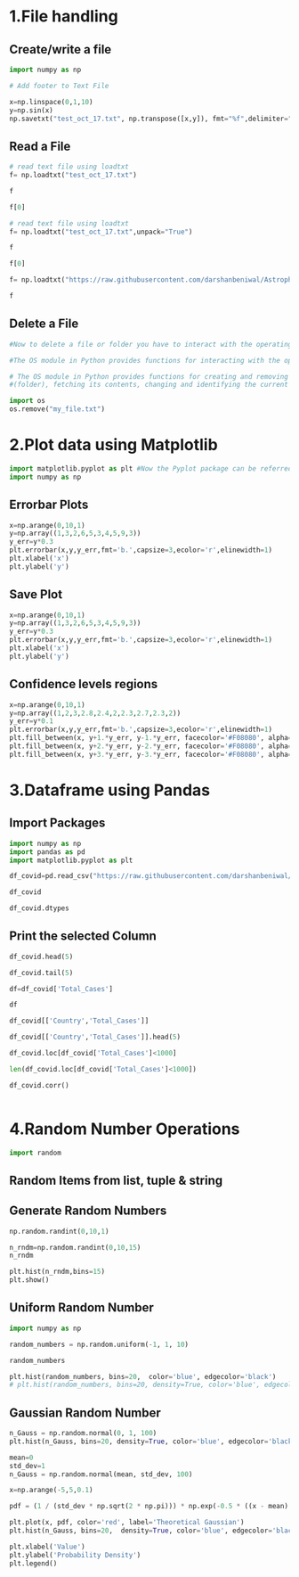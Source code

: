 # 1.File handling

## Create/write a file


```python
import numpy as np
```


```python
# Add footer to Text File

x=np.linspace(0,1,10)
y=np.sin(x)
np.savetxt("test_oct_17.txt", np.transpose([x,y]), fmt="%f",delimiter=" ", newline="\n",header='hhh', footer='ff')

```

##  Read a File


```python
# read text file using loadtxt
f= np.loadtxt("test_oct_17.txt")
```


```python
f
```


```python
f[0]
```


```python
# read text file using loadtxt
f= np.loadtxt("test_oct_17.txt",unpack="True")
```


```python
f
```


```python
f[0]
```


```python
f= np.loadtxt("https://raw.githubusercontent.com/darshanbeniwal/Astrophy_Py_STACUP_BDU_CUTN_IUCAA_2023/main/Text_files_Datasets/Hubble_30.txt",unpack="True")
```


```python
f
```

## Delete a File


```python
#Now to delete a file or folder you have to interact with the operating system

#The OS module in Python provides functions for interacting with the operating system

# The OS module in Python provides functions for creating and removing a directory
#(folder), fetching its contents, changing and identifying the current directory, etc.
```


```python
import os
os.remove("my_file.txt")
```

# 2.Plot data using Matplotlib


```python
import matplotlib.pyplot as plt #Now the Pyplot package can be referred to as plt.
import numpy as np
```

## Errorbar Plots


```python
x=np.arange(0,10,1)
y=np.array((1,3,2,6,5,3,4,5,9,3))
y_err=y*0.3
plt.errorbar(x,y,y_err,fmt='b.',capsize=3,ecolor='r',elinewidth=1)
plt.xlabel('x')
plt.ylabel('y')
```

## Save Plot


```python
x=np.arange(0,10,1)
y=np.array((1,3,2,6,5,3,4,5,9,3))
y_err=y*0.3
plt.errorbar(x,y,y_err,fmt='b.',capsize=3,ecolor='r',elinewidth=1)
plt.xlabel('x')
plt.ylabel('y')
```

## Confidence levels regions


```python
x=np.arange(0,10,1)
y=np.array((1,2,3,2.8,2.4,2,2.3,2.7,2.3,2))
y_err=y*0.1
plt.errorbar(x,y,y_err,fmt='b.',capsize=3,ecolor='r',elinewidth=1)
plt.fill_between(x, y+1.*y_err, y-1.*y_err, facecolor='#F08080', alpha=0.99)
plt.fill_between(x, y+2.*y_err, y-2.*y_err, facecolor='#F08080', alpha=0.59)
plt.fill_between(x, y+3.*y_err, y-3.*y_err, facecolor='#F08080', alpha=0.39)

```

# 3.Dataframe using Pandas

## Import Packages


```python
import numpy as np
import pandas as pd
import matplotlib.pyplot as plt
```


```python
df_covid=pd.read_csv("https://raw.githubusercontent.com/darshanbeniwal/Statistical_Cosmology_using_Python_ICARD_2021/main/Week_9_Feb_01_2022/Covid_19_Jan_16_2022.csv")
```


```python
df_covid
```


```python
df_covid.dtypes
```

## Print the selected Column


```python
df_covid.head(5)
```


```python
df_covid.tail(5)
```


```python
df=df_covid['Total_Cases']
```


```python
df
```


```python
df_covid[['Country','Total_Cases']]
```


```python
df_covid[['Country','Total_Cases']].head(5)
```


```python
df_covid.loc[df_covid['Total_Cases']<1000]
```


```python
len(df_covid.loc[df_covid['Total_Cases']<1000])
```


```python
df_covid.corr()
```


```python

```

# 4.Random Number Operations


```python
import random
```

## Random Items from list, tuple \& string

## Generate Random Numbers


```python
np.random.randint(0,10,1)

```


```python
n_rndm=np.random.randint(0,10,15)
n_rndm
```


```python
plt.hist(n_rndm,bins=15)
plt.show()
```

## Uniform Random Number


```python
import numpy as np

random_numbers = np.random.uniform(-1, 1, 10)

random_numbers
```


```python
plt.hist(random_numbers, bins=20,  color='blue', edgecolor='black')
# plt.hist(random_numbers, bins=20, density=True, color='blue', edgecolor='black')

```

## Gaussian Random Number


```python
n_Gauss = np.random.normal(0, 1, 100)
plt.hist(n_Gauss, bins=20, density=True, color='blue', edgecolor='black')

```


```python
mean=0
std_dev=1
n_Gauss = np.random.normal(mean, std_dev, 100)

x=np.arange(-5,5,0.1)

pdf = (1 / (std_dev * np.sqrt(2 * np.pi))) * np.exp(-0.5 * ((x - mean) / std_dev) ** 2)

plt.plot(x, pdf, color='red', label='Theoretical Gaussian')
plt.hist(n_Gauss, bins=20,  density=True, color='blue', edgecolor='black',label='Gaussian-Random Data')

plt.xlabel('Value')
plt.ylabel('Probability Density')
plt.legend()

```


```python

```
